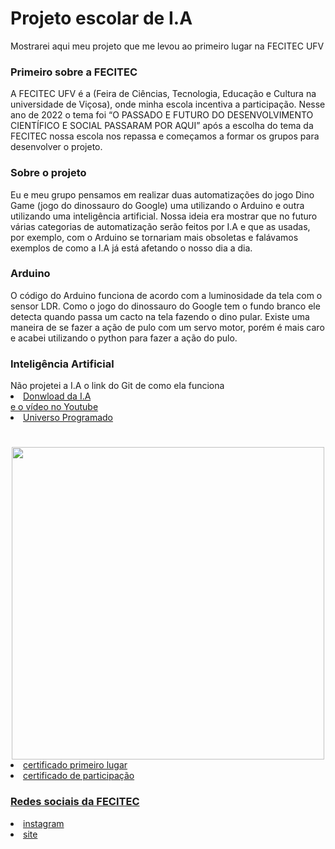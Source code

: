 # Projeto escolar de I.A
Mostrarei aqui meu projeto que me levou ao primeiro lugar na FECITEC UFV

<h3>Primeiro sobre a FECITEC</h3>
<p>A FECITEC UFV é a (Feira de Ciências, Tecnologia, Educação e Cultura na universidade de Viçosa), onde minha escola incentiva a participação. Nesse ano de 2022 o tema foi “O PASSADO E FUTURO DO DESENVOLVIMENTO CIENTÍFICO E SOCIAL PASSARAM POR AQUI” após a escolha do tema da FECITEC nossa escola nos repassa e começamos a formar os grupos para desenvolver o projeto.</p>

<h3>Sobre o projeto</h3>
<p>Eu e meu grupo pensamos em realizar duas automatizações do jogo Dino Game (jogo do dinossauro do Google) uma utilizando o Arduino e outra utilizando uma inteligência artificial. Nossa ideia era mostrar que no futuro várias categorias de automatização serão feitos por I.A e que as usadas, por exemplo, com o Arduino se tornariam mais obsoletas e falávamos exemplos de como a I.A já está afetando o nosso dia a dia.</p>

<h3>Arduino</h3>
O código do Arduino funciona de acordo com a luminosidade da tela com o sensor LDR. Como o jogo do dinossauro do Google tem o fundo branco ele detecta quando passa um cacto na tela fazendo o dino pular. Existe uma maneira de se fazer a ação de pulo com um servo motor, porém é mais caro e acabei utilizando o python para fazer a ação do pulo.

<h3>Inteligência Artificial</h3>
Não projetei a I.A o link do Git de como ela funciona
<li><a href="https://github.com/JVictorDias/Dinossauro-Google"</a>Donwload da I.A</li>
e o vídeo no Youtube
<li><a href="https://www.youtube.com/watch?v=NZlIYr1slAk&t=472s"</a>Universo Programado</li>
<h1> </h1>
<div align="center">
<img src="https://user-images.githubusercontent.com/86499977/206063148-a5f79eb4-4ba3-4885-9995-c9092363e875.png" width="500px" </>
</div>

 <li><a href="https://github.com/joaoMatusalen/Projeto-escolar-de-Inteligencia-Artificial/files/10171874/certificado.de.primeiro.lugar.fecitec.pdf">certificado primeiro lugar</a></li>
 
<li><a href="https://github.com/joaoMatusalen/Projeto-escolar-de-Inteligencia-Artificial/files/10171875/certificado.de.participacao.fecitec.pdf"</a>certificado de participação</li>

<h3>Redes sociais da FECITEC</h3>
<li><a href="https://www.instagram.com/fecitec_ufv/"</a>instagram</li>
<li><a href="https://www.fecitec.caf.ufv.br/"</a>site</li>



